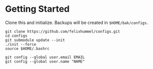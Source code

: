 Getting Started
===============
Clone this and initialize. Backups will be created in `$HOME/bak/configs`.

    git clone https://github.com/felixhummel/configs.git
    cd configs
    git submodule update --init
    ./init --force
    source $HOME/.bashrc

    git config --global user.email EMAIL
    git config --global user.name "NAME"

